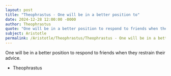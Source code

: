 ```yaml
---
layout: post
title: "Theophrastus - One will be in a better position to"
date: 2024-12-28 12:00:00 -0000
author: Theophrastus
quote: "One will be in a better position to respond to friends when they restrain their advice."
subject: Aristotle
permalink: /Aristotle/Theophrastus/Theophrastus - One will be in a better position to
---
```


One will be in a better position to respond to friends when they restrain their advice.

- Theophrastus
